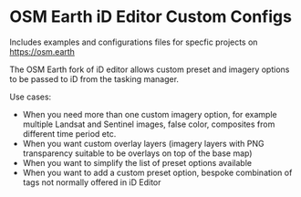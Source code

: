 # OSM Earth iD Editor Custom Configs

Includes examples and configurations files for specfic projects on https://osm.earth

The OSM Earth fork of iD editor allows custom preset and imagery options to be passed to iD from the tasking manager.

Use cases:

* When you need more than one custom imagery option, for example multiple Landsat and Sentinel images, false color, composites from different time period etc.
* When you want custom overlay layers (imagery layers with PNG transparency suitable to be overlays on top of the base map)
* When you want to simplify the list of preset options available
* When you want to add a custom preset option, bespoke combination of tags not normally offered in iD Editor